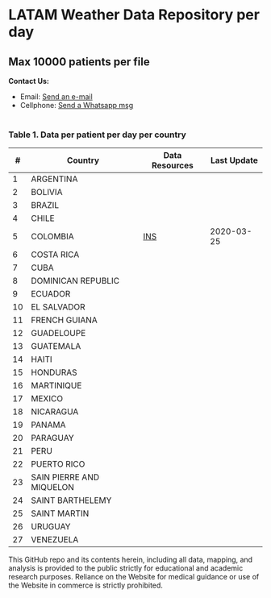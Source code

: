 # LATAM Weather Data Repository per day

## Max 10000 patients per file

<b>Contact Us: </b><br>

- Email: [Send an e-mail](pablo.diazv@pucp.edu.pe)
- Cellphone: [Send a Whatsapp msg](https://api.whatsapp.com/send?phone=51938438089&text=Hi,%20I%27m%20comming%20from%20Github)
  <br><br>

### Table 1. Data per patient per day per country

| #   | Country                  | Data Resources                                                  | Last Update |
| --- | ------------------------ | --------------------------------------------------------------- | ----------- |
| 1   | ARGENTINA                |                                                                 |             |
| 2   | BOLIVIA                  |                                                                 |             |
| 3   | BRAZIL                   |                                                                 |             |
| 4   | CHILE                    |                                                                 |             |
| 5   | COLOMBIA                 | [INS](https://www.ins.gov.co/Noticias/Paginas/Coronavirus.aspx) | 2020-03-25  |
| 6   | COSTA RICA               |                                                                 |             |
| 7   | CUBA                     |                                                                 |             |
| 8   | DOMINICAN REPUBLIC       |                                                                 |             |
| 9   | ECUADOR                  |                                                                 |             |
| 10  | EL SALVADOR              |                                                                 |             |
| 11  | FRENCH GUIANA            |                                                                 |             |
| 12  | GUADELOUPE               |                                                                 |             |
| 13  | GUATEMALA                |                                                                 |             |
| 14  | HAITI                    |                                                                 |             |
| 15  | HONDURAS                 |                                                                 |             |
| 16  | MARTINIQUE               |                                                                 |             |
| 17  | MEXICO                   |                                                                 |             |
| 18  | NICARAGUA                |                                                                 |             |
| 19  | PANAMA                   |                                                                 |             |
| 20  | PARAGUAY                 |                                                                 |             |
| 21  | PERU                     |                                                                 |             |
| 22  | PUERTO RICO              |                                                                 |             |
| 23  | SAIN PIERRE AND MIQUELON |                                                                 |             |
| 24  | SAINT BARTHELEMY         |                                                                 |             |
| 25  | SAINT MARTIN             |                                                                 |             |
| 26  | URUGUAY                  |                                                                 |             |
| 27  | VENEZUELA                |                                                                 |             |

This GitHub repo and its contents herein, including all data, mapping, and analysis is provided to the public strictly for educational and academic research purposes. Reliance on the Website for medical guidance or use of the Website in commerce is strictly prohibited.
